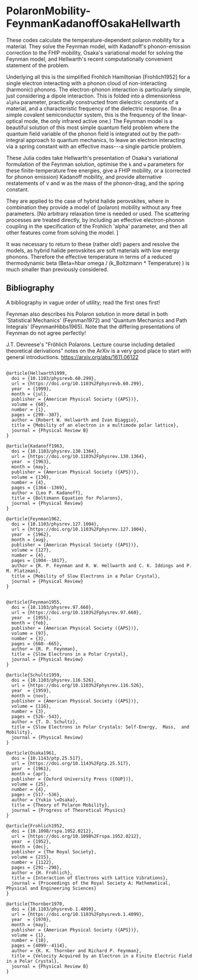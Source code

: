 # PolaronMobility-FeynmanKadanoffOsakaHellwarth

These codes calculate the temperature-dependent polaron mobility for
a material. 
They solve the Feynman model, with Kadanoff's phonon-emission correction to the
FHIP mobility, Osaka's variational model for solving the Feynman model, and
Hellwarth's recent computationally convenient statement of the problem.

Underlying all this is the simplified Frohlich Hamiltonian [Frohlich1952] for
a single electron interacting with a phonon cloud of non-interacting (harmonic)
phonons.
The electron-phonon interaction is particularly simple, just considering
a dipole interaction. 
This is folded into a dimensionless `alpha` parameter, practically constructed
from dielectric constants of a material, and a characteristic frequency of the
dielectric response. 
(In a simple covalent semiconductor system, this is the frequency of the
linear-optical mode, the only infrared active one.) 
The Feynman model is a beautiful solution of this most simple quantum field
problem where the quantum field variable of the phonon field is integrated out
by the path-integral approach to quantum mechanics, to leave an electron
interacting via a spring constant with an effective mass---a single particle
problem. 

These Julia codes take Hellwarth's presentation of Osaka's variational
formulation of the Feynman solution,
optimise the `k` and `w` parameters for these finite-temperature free energies,
give a FHIP mobility, or a (corrected for phonon emission) Kadanoff mobility,
and provide alternative restatements of v and w as the mass of the phonon-drag,
and the spring constant.

They are applied to the case of hybrid halide perovskites, where in combination
they provide a model of (polaron) mobility without any free parameters. [No
arbitrary relaxation time is needed or used. The scattering processes are
treated directly, by including an effective electron-phonon coupling in the
specification of the Frohlich 'alpha' parameter, and then all other features
come from solving the model. ]

It was necessary to return to these (rather old!) papers and resolve the
models, as hybrid halide perovskites are soft materials with low energy
phonons. Therefore the effective temperature in terms of a reduced
thermodynamic beta (Beta=hbar omega / (k_Boltzmann * Temperature) ) is much
smaller than previously considered. 


## Bibliography

A bibliography in vague order of utility; read the first ones first!

Feynman also describes his Polaron solution in more detail in both 'Statistical
Mechanics' (Feynman1972) and 'Quantum Mechanics and Path Integrals'
(FeynmanHibbs1965). Note that the differing presentations of Feynman do not agree perfectly!

J.T. Devreese's "Fröhlich Polarons. Lecture course including detailed
theoretical derivations" notes on the ArXiv is a very good place to start with general introductions.
https://arxiv.org/abs/1611.06122


```

@article{Hellwarth1999,
  doi = {10.1103/physrevb.60.299},
  url = {https://doi.org/10.1103%2Fphysrevb.60.299},
  year  = {1999},
  month = {jul},
  publisher = {American Physical Society ({APS})},
  volume = {60},
  number = {1},
  pages = {299--307},
  author = {Robert W. Hellwarth and Ivan Biaggio},
  title = {Mobility of an electron in a multimode polar lattice},
  journal = {Physical Review B}
}

@article{Kadanoff1963,
  doi = {10.1103/physrev.130.1364},
  url = {https://doi.org/10.1103%2Fphysrev.130.1364},
  year  = {1963},
  month = {may},
  publisher = {American Physical Society ({APS})},
  volume = {130},
  number = {4},
  pages = {1364--1369},
  author = {Leo P. Kadanoff},
  title = {Boltzmann Equation for Polarons},
  journal = {Physical Review}
}

@article{Feynman1962,
  doi = {10.1103/physrev.127.1004},
  url = {https://doi.org/10.1103%2Fphysrev.127.1004},
  year  = {1962},
  month = {aug},
  publisher = {American Physical Society ({APS})},
  volume = {127},
  number = {4},
  pages = {1004--1017},
  author = {R. P. Feynman and R. W. Hellwarth and C. K. Iddings and P. M. Platzman},
  title = {Mobility of Slow Electrons in a Polar Crystal},
  journal = {Physical Review}
}


@article{Feynman1955,
  doi = {10.1103/physrev.97.660},
  url = {https://doi.org/10.1103%2Fphysrev.97.660},
  year  = {1955},
  month = {feb},
  publisher = {American Physical Society ({APS})},
  volume = {97},
  number = {3},
  pages = {660--665},
  author = {R. P. Feynman},
  title = {Slow Electrons in a Polar Crystal},
  journal = {Physical Review}
}

@article{Schultz1959,
  doi = {10.1103/physrev.116.526},
  url = {https://doi.org/10.1103%2Fphysrev.116.526},
  year  = {1959},
  month = {nov},
  publisher = {American Physical Society ({APS})},
  volume = {116},
  number = {3},
  pages = {526--543},
  author = {T. D. Schultz},
  title = {Slow Electrons in Polar Crystals: Self-Energy,  Mass,  and Mobility},
  journal = {Physical Review}
}

@article{Osaka1961,
  doi = {10.1143/ptp.25.517},
  url = {https://doi.org/10.1143%2Fptp.25.517},
  year  = {1961},
  month = {apr},
  publisher = {Oxford University Press ({OUP})},
  volume = {25},
  number = {4},
  pages = {517--536},
  author = {Yukio \=Osaka},
  title = {Theory of Polaron Mobility},
  journal = {Progress of Theoretical Physics}
}

@article{Frohlich1952,
  doi = {10.1098/rspa.1952.0212},
  url = {https://doi.org/10.1098%2Frspa.1952.0212},
  year  = {1952},
  month = {dec},
  publisher = {The Royal Society},
  volume = {215},
  number = {1122},
  pages = {291--298},
  author = {H. Frohlich},
  title = {Interaction of Electrons with Lattice Vibrations},
  journal = {Proceedings of the Royal Society A: Mathematical,  Physical and Engineering Sciences}
}

@article{Thornber1970,
  doi = {10.1103/physrevb.1.4099},
  url = {https://doi.org/10.1103%2Fphysrevb.1.4099},
  year  = {1970},
  month = {may},
  publisher = {American Physical Society ({APS})},
  volume = {1},
  number = {10},
  pages = {4099--4114},
  author = {K. K. Thornber and Richard P. Feynman},
  title = {Velocity Acquired by an Electron in a Finite Electric Field in a Polar Crystal},
  journal = {Physical Review B}
}

```
